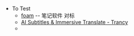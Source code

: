 - To Test
	- [foam](https://foambubble.github.io/foam/) -- 笔记软件 对标
	- [AI Subtitles & Immersive Translate - Trancy](https://chromewebstore.google.com/detail/ai-subtitles-immersive-tr/mjdbhokoopacimoekfgkcoogikbfgngb?hl=en-US&utm_source=ext_sidebar)
	-